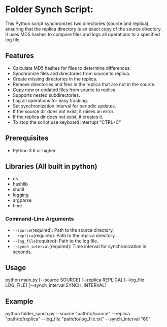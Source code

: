 # Folder Synch Script:

This Python script synchronizes two directories (source and replica), ensuring that the replica directory is an exact copy of the source directory. It uses MD5 hashes to compare files and logs all operations to a specified log file. 

## Features

- Calculate MD5 hashes for files to determine differences.
- Synchronize files and directories from source to replica.
- Create missing directories in the replica.
- Remove directories and files in the replica that are not in the source.
- Copy new or updated files from source to replica.
- Supports nested subdirectories.
- Log all operations for easy tracking.
- Set synchronization interval for periodic updates.
- If the source dir does not exist, it raises an error.
- If the replica dir does not exist, it creates it.
- To stop the script use keyboard interrupt "CTRL+C"

## Prerequisites

- Python 3.6 or higher

## Libraries (All built in python)
- os
- hashlib
- shutil
- logging
- argparse
- time

### Command-Line Arguments
- `--source`(required): Path to the source directory.
- `--replica`(required): Path to the replica directory.
- `--log_file`(required): Path to the log file.
- `--synch_interval`(required): Time interval for synchronization in seconds.

## Usage
python main.py [--source SOURCE] [--replica REPLICA] [--log_file LOG_FILE] [--synch_interval SYNCH_INTERVAL]

## Example
python folder_synch.py --source "path/to/source" --replica "path/to/replica" --log_file "path/to/log_file.txt" --synch_interval "60" 
